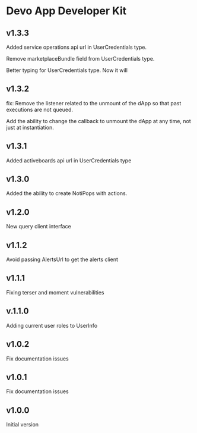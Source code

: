 # Devo App Developer Kit

## v1.3.3

Added service operations api url in UserCredentials type.

Remove marketplaceBundle field from UserCredentials type.

Better typing for UserCredentials type. Now it will 

## v1.3.2

fix: Remove the listener related to the unmount of the dApp so that past executions are not queued.

Add the ability to change the callback to unmount the dApp at any time, not just at instantiation.

## v1.3.1

Added activeboards api url in UserCredentials type  

## v1.3.0

Added the ability to create NotiPops with actions. 

## v1.2.0

New query client interface

## v1.1.2

Avoid passing AlertsUrl to get the alerts client

## v1.1.1

Fixing terser and moment vulnerabilities

## v.1.1.0

Adding current user roles to UserInfo

## v1.0.2

Fix documentation issues

## v1.0.1

Fix documentation issues

## v1.0.0

Initial version